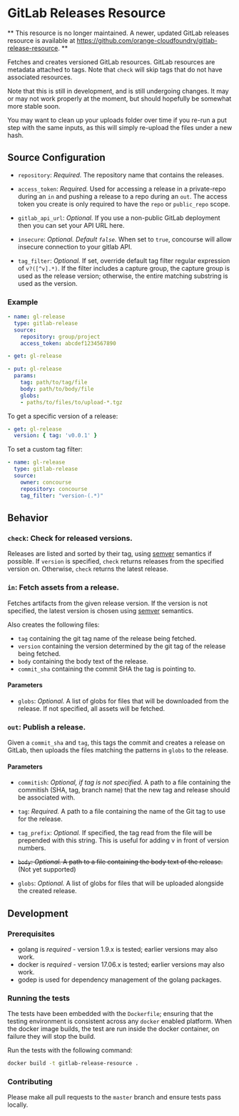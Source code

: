# GitLab Releases Resource

** This resource is no longer maintained.  A newer, updated GitLab releases
resource is available at
https://github.com/orange-cloudfoundry/gitlab-release-resource.
**

Fetches and creates versioned GitLab resources.  GitLab resources are metadata attached to tags.  Note that `check` will skip tags that do not have associated resources.

Note that this is still in development, and is still undergoing changes.  It may or may not work properly at the moment, but should hopefully be somewhat more stable soon.

You may want to clean up your uploads folder over time if you re-run a put step with the same inputs, as this will simply re-upload the files under a new hash.

## Source Configuration

* `repository`: *Required.* The repository name that contains the releases.

* `access_token`: *Required.* Used for accessing a release in a private-repo
   during an `in` and pushing a release to a repo during an `out`. The access
   token you create is only required to have the `repo` or `public_repo` scope.

* `gitlab_api_url`: *Optional.* If you use a non-public GitLab deployment then
  you can set your API URL here.

* `insecure`: *Optional. Default `false`.* When set to `true`, concourse will allow
  insecure connection to your gitlab API.

* `tag_filter`: *Optional.* If set, override default tag filter regular
  expression of `v?([^v].*)`. If the filter includes a capture group, the capture
  group is used as the release version; otherwise, the entire matching substring
  is used as the version.

### Example

``` yaml
- name: gl-release
  type: gitlab-release
  source:
    repository: group/project
    access_token: abcdef1234567890
```

``` yaml
- get: gl-release
```

``` yaml
- put: gl-release
  params:
    tag: path/to/tag/file
    body: path/to/body/file
    globs:
    - paths/to/files/to/upload-*.tgz
```

To get a specific version of a release:

``` yaml
- get: gl-release
  version: { tag: 'v0.0.1' }
```

To set a custom tag filter:

```yaml
- name: gl-release
  type: gitlab-release
  source:
    owner: concourse
    repository: concourse
    tag_filter: "version-(.*)"
```

## Behavior

### `check`: Check for released versions.

Releases are listed and sorted by their tag, using
[semver](http://semver.org) semantics if possible. If `version` is specified, `check` returns releases from the specified version on. Otherwise, `check` returns the latest release.

### `in`: Fetch assets from a release.

Fetches artifacts from the given release version. If the version is not
specified, the latest version is chosen using [semver](http://semver.org)
semantics.

Also creates the following files:

* `tag` containing the git tag name of the release being fetched.
* `version` containing the version determined by the git tag of the release being fetched.
* `body` containing the body text of the release.
* `commit_sha` containing the commit SHA the tag is pointing to.

#### Parameters

* `globs`: *Optional.* A list of globs for files that will be downloaded from
  the release. If not specified, all assets will be fetched.

### `out`: Publish a release.

Given a `commit_sha` and  `tag`, this tags the commit and creates a release on GitLab, then uploads the files
matching the patterns in `globs` to the release.

#### Parameters

* `commitish`: *Optional, if tag is not specified.* A path to a file containing the commitish (SHA, tag,
  branch name) that the new tag and release should be associated with.

* `tag`: *Required.* A path to a file containing the name of the Git tag to use
  for the release.

* `tag_prefix`: *Optional.*  If specified, the tag read from the file will be
prepended with this string. This is useful for adding v in front of version numbers.

* ~~`body`: *Optional.* A path to a file containing the body text of the release.~~ (Not yet supported)

* `globs`: *Optional.* A list of globs for files that will be uploaded alongside
  the created release.

## Development

### Prerequisites

* golang is *required* - version 1.9.x is tested; earlier versions may also
  work.
* docker is *required* - version 17.06.x is tested; earlier versions may also
  work.
* godep is used for dependency management of the golang packages.

### Running the tests

The tests have been embedded with the `Dockerfile`; ensuring that the testing
environment is consistent across any `docker` enabled platform. When the docker
image builds, the test are run inside the docker container, on failure they
will stop the build.

Run the tests with the following command:

```sh
docker build -t gitlab-release-resource .
```

### Contributing

Please make all pull requests to the `master` branch and ensure tests pass
locally.
